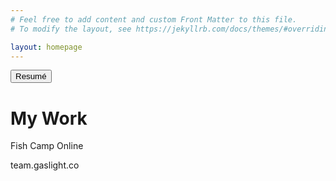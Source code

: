 ```yaml
---
# Feel free to add content and custom Front Matter to this file.
# To modify the layout, see https://jekyllrb.com/docs/themes/#overriding-theme-defaults

layout: homepage
---
```

<button class="button-save large">Resumé</button>


# My Work

Fish Camp Online

team.gaslight.co
